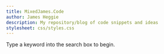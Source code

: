 ```yaml
---
title: MixedJames.Code
author: James Heggie
description: My repository/blog of code snippets and ideas
stylesheet: css/styles.css
---
```


Type a keyword into the search box to begin.